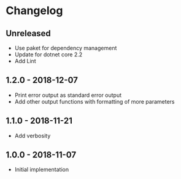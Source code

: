 # Changelog

<!-- There is always Unreleased section on the top. Subsections (Add, Changed, Fix, Removed) should be Add as needed. -->
## Unreleased
- Use paket for dependency management
- Update for dotnet core 2.2
- Add Lint

## 1.2.0 - 2018-12-07
- Print error output as standard error output
- Add other output functions with formatting of more parameters

## 1.1.0 - 2018-11-21
- Add verbosity

## 1.0.0 - 2018-11-07
- Initial implementation
